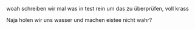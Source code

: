 woah schreiben wir mal was in test rein um das zu überprüfen, voll krass

Naja holen wir uns wasser und machen eistee nicht wahr?